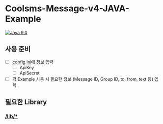 # Coolsms-Message-v4-JAVA-Example

[![Java 9.0](https://img.shields.io/badge/Java-v9.0-red.svg)](https://www.oracle.com/technetwork/java/javase/downloads/jdk9-downloads-3848520.html)

## 사용 준비
- [ ] [config.ini](https://github.com/KimGenius/coolsms-v4-examples/blob/java/java/src/config.ini)에 정보 입력
  - [ ] ApiKey
  - [ ] ApiSecret

- [ ] 각 Example 사용 시 필요한 정보 (Message ID, Group ID, to, from, text 등) 입력

## 필요한 Library
### [/lib/*](https://github.com/KimGenius/coolsms-v4-examples/tree/java/java/lib)

[](./image/lib.png)
